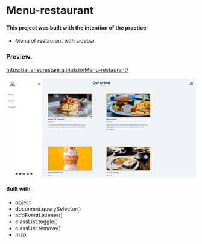 # Menu-restaurant

#### This project was built with the intention of the practice


- Menu of restaurant with sidebar 

### Preview.

https://arianecrestani.github.io/Menu-restaurant/

![](./Screenshot.png)


#### Built with


- object
- document.querySelector()
- addEventListener()
- classList.toggle()
- classList.remove()
-  map
